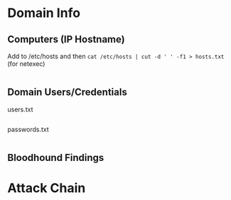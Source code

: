 # Domain Info
## Computers (IP Hostname)
Add to /etc/hosts and then `cat /etc/hosts | cut -d ' ' -f1 > hosts.txt` (for netexec)
``` 

```

## Domain Users/Credentials
users.txt
```

```

passwords.txt
```

```

## Bloodhound Findings

# Attack Chain

